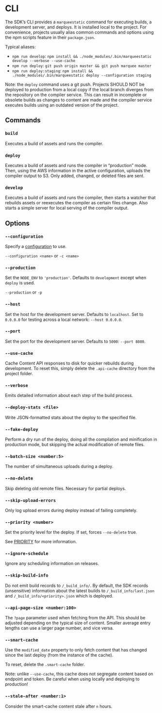 # CLI

The SDK’s CLI provides a `marqueestatic` command for executing builds, a
development server, and deploys. It is installed local to the project. For
convenience, projects usually alias common commands and options using the
npm scripts feature in their `package.json`.

Typical aliases:

* `npm run develop`: `npm install && ./node_modules/.bin/marqueestatic develop --verbose --use-cache`
* `npm run deploy`: `git push origin master && git push marquee master`
* `npm run deploy:staging`: `npm install && ./node_modules/.bin/marqueestatic deploy --configuration staging`

Note: the `deploy` command uses a git push. Projects SHOULD NOT be deployed to
production from a local copy if the local branch diverges from the repository
on the compiler service. This can result in incomplete or obsolete builds as
changes to content are made and the compiler service executes builds using an
outdated version of the project.



## Commands


### `build`

Executes a build of assets and runs the compiler.


### `deploy`

Executes a build of assets and runs the compiler in “production” mode. Then,
using the AWS information in the active configuration, uploads the compiler
output to S3. Only added, changed, or deleted files are sent.


### `develop`

Executes a build of assets and runs the compiler, then starts a watcher that
rebuilds assets or reexecutes the compiler as certain files change. Also
starts a simple server for local serving of the compiler output.



## Options


### `--configuration`

Specify a [configuration](./configuration/) to use.

`--configuration <name>` or `-c <name>`


### `--production`

Set the `NODE_ENV` to `'production'`. Defaults to `development` except when
`deploy` is used.

`--production` or `-p`


### `--host`

Set the host for the development server. Defaults to `localhost`. Set to
`0.0.0.0` for testing across a local network: `--host 0.0.0.0`.


### `--port`

Set the port for the development server. Defaults to `5000`: `--port 8080`.


### `--use-cache`

Cache Content API responses to disk for quicker rebuilds during development.
To reset this, simply delete the `.api-cache` directory from the project folder.


### `--verbose`

Emits detailed information about each step of the build process.


### `--deploy-stats <file>`

Write JSON-formatted stats about the deploy to the specified file.


### `--fake-deploy`

Perform a dry run of the deploy, doing all the compilation and minification in
production mode, but skipping the actual modification of remote files.


### `--batch-size <number:5>`

The number of simultaneous uploads during a deploy.


### `--no-delete`

Skip deleting old remote files. Necessary for partial deploys.


### `--skip-upload-errors`

Only log upload errors during deploy instead of failing completely.


### `--priority <number>`

Set the priority level for the deploy. If set, forces `--no-delete` true.

See [PRIORITY](./compiler/#PRIORITY) for more information.


### `--ignore-schedule`

Ignore any scheduling information on releases.


### `--skip-build-info`

Do not emit build records to `/_build_info/`. By default, the SDK records
(unsensitive) information about the latest builds to `/_build_info/last.json`
and `/_build_info/<priority>.json` which is deployed.


### `--api-page-size <number:100>`

The `?page` parameter used when fetching from the API. This should be adjusted
depending on the typical size of content. Smaller average entry lengths can
use a larger page number, and vice versa.


### `--smart-cache`

Use the `modified_date` property to only fetch content that has changed since
the last deploy (from the instance of the cache).

To reset, delete the `.smart-cache` folder.

Note: unlike `--use-cache`, this cache does not segregate content based on
endpoint and token. Be careful when using locally and deploying to production!


### `--stale-after <number:1>`

Consider the smart-cache content stale after `n` hours.





